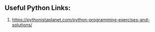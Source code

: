 Useful Python Links:
--------------------
1. https://pythonistaplanet.com/python-programming-exercises-and-solutions/
